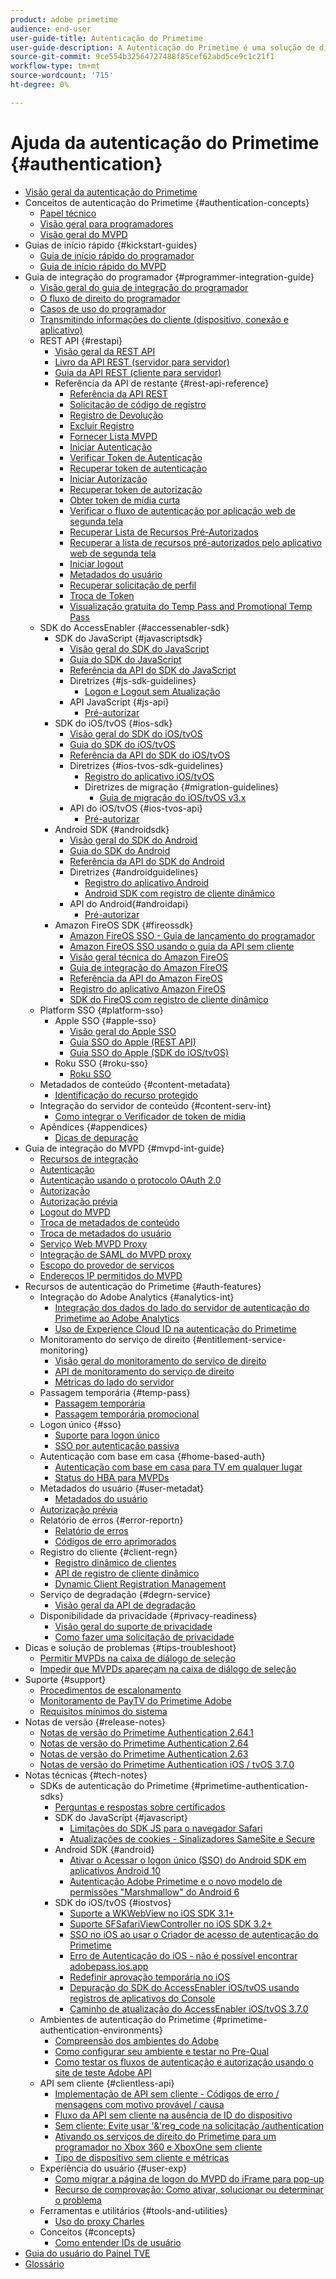 ```yaml
---
product: adobe primetime
audience: end-user
user-guide-title: Autenticação do Primetime
user-guide-description: A Autenticação do Primetime é uma solução de direito para TV em qualquer lugar, fornecendo uma estrutura modular para determinar se alguém que solicita acesso a um recurso tem direito a ele.
source-git-commit: 9ce554b32564727488f85cef62abd5ce9c1c21f1
workflow-type: tm+mt
source-wordcount: '715'
ht-degree: 0%

---
```



# Ajuda da autenticação do Primetime {#authentication}

+ [Visão geral da autenticação do Primetime](home.md)
+ Conceitos de autenticação do Primetime {#authentication-concepts}
   + [Papel técnico](technical-paper.md)
   + [Visão geral para programadores](programmer-overview.md)
   + [Visão geral do MVPD](mvpd-overview.md)
+ Guias de início rápido {#kickstart-guides}
   + [Guia de início rápido do programador](programmer-kickstart-guide.md)
   + [Guia de início rápido do MVPD](mvpd-kickstart-guide.md)
+ Guia de integração do programador {#programmer-integration-guide}
   + [Visão geral do guia de integração do programador](programmer-integration-guide-overview.md)
   + [O fluxo de direito do programador](entitlement-flow.md)
   + [Casos de uso do programador](programmer-use-cases.md)
   + [Transmitindo informações do cliente (dispositivo, conexão e aplicativo)](passing-client-information-device-connection-and-application.md)
   + REST API {#restapi}
      + [Visão geral da REST API](rest-api-overview.md)
      + [Livro da API REST (servidor para servidor)](rest-api-cookbook-servertoserver.md)
      + [Guia da API REST (cliente para servidor)](rest-api-cookbook-clienttoserver.md)
      + Referência da API de restante {#rest-api-reference}
         + [Referência da API REST](rest-api-reference.md)
         + [Solicitação de código de registro](registration-code-request.md)
         + [Registro de Devolução](return-registration-record.md)
         + [Excluir Registro](delete-registration-record.md)
         + [Fornecer Lista MVPD](provide-mvpd-list.md)
         + [Iniciar Autenticação](initiate-authentication.md)
         + [Verificar Token de Autenticação](check-authentication-token.md)
         + [Recuperar token de autenticação](retrieve-authentication-token.md)
         + [Iniciar Autorização](initiate-authorization.md)
         + [Recuperar token de autorização](retrieve-authorization-token.md)
         + [Obter token de mídia curta](obtain-short-media-token.md)
         + [Verificar o fluxo de autenticação por aplicação web de segunda tela](check-authentication-flow-by-second-screen-web-app.md)
         + [Recuperar Lista de Recursos Pré-Autorizados](retrieve-list-of-preauthorized-resources.md)
         + [Recuperar a lista de recursos pré-autorizados pelo aplicativo web de segunda tela](retrieve-list-of-preauthorized-resources-by-second-screen-web-app.md)
         + [Iniciar logout](initiate-logout.md)
         + [Metadados do usuário](user-metadata.md)
         + [Recuperar solicitação de perfil](retrieve-profilerequest.md)
         + [Troca de Token](token-exchange.md)
         + [Visualização gratuita do Temp Pass and Promotional Temp Pass](free-preview-for-temp-pass-and-promotional-temp-pass.md)
   + SDK do AccessEnabler {#accessenabler-sdk}
      + SDK do JavaScript {#javascriptsdk}
         + [Visão geral do SDK do JavaScript](javascript-sdk-overview.md)
         + [Guia do SDK do JavaScript](javascript-sdk-cookbook.md)
         + [Referência da API do SDK do JavaScript](javascript-sdk-api-reference.md)
         + Diretrizes {#js-sdk-guidelines}
            + [Logon e Logout sem Atualização](refreshless-login-and-logout.md)
         + API JavaScript {#js-api}
            + [Pré-autorizar](js-preauthorize.md)
      + SDK do iOS/tvOS {#ios-sdk}
         + [Visão geral do SDK do iOS/tvOS](iostvos-sdk-overview.md)
         + [Guia do SDK do iOS/tvOS](iostvos-sdk-cookbook.md)
         + [Referência da API do SDK do iOS/tvOS](iostvos-sdk-api-reference.md)
         + Diretrizes {#ios-tvos-sdk-guidelines}
            + [Registro do aplicativo iOS/tvOS](iostvos-application-registration.md)
            + Diretrizes de migração {#migration-guidelines}
               + [Guia de migração do iOS/tvOS v3.x](iostvos-v3x-migration-guide.md)
         + API do iOS/tvOS {#ios-tvos-api}
            + [Pré-autorizar](preauthorize.md)
      + Android SDK {#androidsdk}
         + [Visão geral do SDK do Android](android-sdk-overview.md)
         + [Guia do SDK do Android](android-sdk-cookbook.md)
         + [Referência da API do SDK do Android](android-sdk-api-reference.md)
         + Diretrizes {#androidguidelines}
            + [Registro do aplicativo Android](android-application-registration.md)
            + [Android SDK com registro de cliente dinâmico](android-sdk-with-dynamic-client-registration.md)
         + API do Android{#androidapi}
            + [Pré-autorizar](preauthorize-android.md)
      + Amazon FireOS SDK {#fireossdk}
         + [Amazon FireOS SSO - Guia de lançamento do programador](amazon-firetv-sso-programmer-kickoff-guide.md)
         + [Amazon FireOS SSO usando o guia da API sem cliente](amazon-fireos-sso-using-clientless-api-cookbook.md)
         + [Visão geral técnica do Amazon FireOS](amazon-fireos-technical-overview.md)
         + [Guia de integração do Amazon FireOS](amazon-fireos-integration-cookbook.md)
         + [Referência da API do Amazon FireOS](amazon-fireos-native-client-api-reference.md)
         + [Registro do aplicativo Amazon FireOS](amazon-fireos-application-registration.md)
         + [SDK do FireOS com registro de cliente dinâmico](fireos-sdk-with-dynamic-client-registration.md)
   + Platform SSO {#platform-sso}
      + Apple SSO {#apple-sso}
         + [Visão geral do Apple SSO](apple-sso-overview.md)
         + [Guia SSO do Apple (REST API)](apple-sso-cookbook-rest-api.md)
         + [Guia SSO do Apple (SDK do iOS/tvOS)](apple-sso-cookbook-iostvos-sdk.md)
      + Roku SSO {#roku-sso}
         + [Roku SSO](roku-sso-overview.md)
   + Metadados de conteúdo {#content-metadata}
      + [Identificação do recurso protegido](identify-protected-resources.md)
   + Integração do servidor de conteúdo {#content-serv-int}
      + [Como integrar o Verificador de token de mídia](media-token-verifier-int.md)
   + Apêndices {#appendices}
      + [Dicas de depuração](appendix-b-debugging-tips.md)
+ Guia de integração do MVPD {#mvpd-int-guide}
   + [Recursos de integração](mvpd-integr-features.md)
   + [Autenticação](authn-usecase.md)
   + [Autenticação usando o protocolo OAuth 2.0](authn-oauth2-protocol.md)
   + [Autorização](authz-usecase.md)
   + [Autorização prévia](mvpd-preflight-authz.md)
   + [Logout do MVPD](usecase-mvpd-logout.md)
   + [Troca de metadados de conteúdo](mvpd-content-metadata-exchange.md)
   + [Troca de metadados do usuário](mvpd-user-metadata-exchng.md)
   + [Serviço Web MVPD Proxy](proxy-mvpd-webserv.md)
   + [Integração de SAML do MVPD proxy](proxy-mvpd-saml-int.md)
   + [Escopo do provedor de serviços](serv-provider-scoping.md)
   + [Endereços IP permitidos do MVPD](mvpd-listing-ip-addres.md)
+ Recursos de autenticação do Primetime {#auth-features}
   + Integração do Adobe Analytics {#analytics-int}
      + [Integração dos dados do lado do servidor de autenticação do Primetime ao Adobe Analytics](integrate-authn-servr-data-analytics.md)
      + [Uso de Experience Cloud ID na autenticação do Primetime](exp-cloud-id-authn.md)
   + Monitoramento do serviço de direito {#entitlement-service-monitoring}
      + [Visão geral do monitoramento do serviço de direito](entitlement-service-monitoring-overview.md)
      + [API de monitoramento do serviço de direito](entitlement-service-monitoring-api.md)
      + [Métricas do lado do servidor](understanding-serverside-metrics.md)
   + Passagem temporária {#temp-pass}
      + [Passagem temporária](temp-pass.md)
      + [Passagem temporária promocional](promotional-temp-pass.md)
   + Logon único {#sso}
      + [Suporte para logon único](sso-support.md)
      + [SSO por autenticação passiva](sso-passive-authn.md)
   + Autenticação com base em casa {#home-based-auth}
      + [Autenticação com base em casa para TV em qualquer lugar](home-based-authn-tve.md)
      + [Status do HBA para MVPDs](hba-status-mvpds.md)
   + Metadados do usuário {#user-metadat}
      + [Metadados do usuário](user-metadata-feature.md)
   + [Autorização prévia](preflight-authz.md)
   + Relatório de erros {#error-reportn}
      + [Relatório de erros](error-reporting.md)
      + [Códigos de erro aprimorados](enhanced-error-codes.md)
   + Registro do cliente {#client-regn}
      + [Registro dinâmico de clientes](dynamic-client-registration.md)
      + [API de registro de cliente dinâmico](dynamic-client-registration-api.md)
      + [Dynamic Client Registration Management](dynamic-client-registration-management.md)
   + Serviço de degradação {#degrn-service}
      + [Visão geral da API de degradação](degradation-api-overview.md)
   + Disponibilidade da privacidade {#privacy-readiness}
      + [Visão geral do suporte de privacidade](privacy-supp-overview.md)
      + [Como fazer uma solicitação de privacidade](make-privacy-req.md)
+ Dicas e solução de problemas {#tips-troubleshoot}
   + [Permitir MVPDs na caixa de diálogo de seleção](allow-mvpd-selectn-dialog.md)
   + [Impedir que MVPDs apareçam na caixa de diálogo de seleção](prevent-mvpd-selectn-dialog.md)
+ Suporte {#support}
   + [Procedimentos de escalonamento](escalation-procedures.md)
   + [Monitoramento de PayTV do Primetime Adobe](monitoring-adobe-pay-tv-pass.md)
   + [Requisitos mínimos do sistema](minimum-system-requirements.md)
+ Notas de versão {#release-notes}
   + [Notas de versão do Primetime Authentication 2.64.1](auth-rn-2641.md)
   + [Notas de versão do Primetime Authentication 2.64](auth-rn-264.md)
   + [Notas de versão do Primetime Authentication 2.63](auth-rn-263.md)
   + [Notas de versão do Primetime Authentication iOS / tvOS 3.7.0](authn-rn-ios-tvos-370.md)
+ Notas técnicas {#tech-notes}
   + SDKs de autenticação do Primetime {#primetime-authentication-sdks}
      + [Perguntas e respostas sobre certificados](certificates-qa.md)
      + SDK do JavaScript {#javascript}
         + [Limitações do SDK JS para o navegador Safari](js-sdk-limitations-for-safari-browser.md)
         + [Atualizações de cookies - Sinalizadores SameSite e Secure](cookies-updates--samesite-and-secure-flags.md)
      + Android SDK {#android}
         + [Ativar o Acessar o logon único (SSO) do Android SDK em aplicativos Android 10](access-enabler-android-sdk-single-signon-sso-on-android-10-devices.md)
         + [Autenticação Adobe Primetime e o novo modelo de permissões &quot;Marshmallow&quot; do Android 6](adobe-primetime-authentication-and-the-android-6-marshmallow-new-permissions-model.md)
      + SDK do iOS/tvOS {#iostvos}
         + [Suporte a WKWebView no iOS SDK 3.1+](wkwebview-support-on-ios-sdk-31.md)
         + [Suporte SFSafariViewController no iOS SDK 3.2+](sfsafariviewcontroller-support-on-ios-sdk-32.md)
         + [SSO no iOS ao usar o Criador de acesso de autenticação do Primetime](sso-on-ios-when-using-the-primetime-authentication-access-enabler.md)
         + [Erro de Autenticação do iOS - não é possível encontrar adobepass.ios.app](ios-authentication-error-adobepassiosapp-cannot-be-found.md)
         + [Redefinir aprovação temporária no iOS](reset-temp-pass-on-ios.md)
         + [Depuração do SDK do AccessEnabler iOS/tvOS usando registros de aplicativos do Console](debugging-the-accessenabler-iostvos-sdk-using-console-app-logs.md)
         + [Caminho de atualização do AccessEnabler iOS/tvOS 3.7.0](accessenabler-iostvos-370-upgrade-path.md)
   + Ambientes de autenticação do Primetime {#primetime-authentication-environments}
      + [Compreensão dos ambientes do Adobe](understanding-the-adobe-environments.md)
      + [Como configurar seu ambiente e testar no Pre-Qual](setting-up-your-environment-and-testing-in-prequal.md)
      + [Como testar os fluxos de autenticação e autorização usando o site de teste Adobe API](test-authn-authz-flows-using-adobes-api-test-site.md)
   + API sem cliente {#clientless-api}
      + [Implementação de API sem cliente - Códigos de erro / mensagens com motivo provável / causa](clientless-api-implementation-error-codes--messages-with-probable-reason--cause.md)
      + [Fluxo da API sem cliente na ausência de ID do dispositivo](clientless-api-flow-in-the-absence-of-device-id.md)
      + [Sem cliente: Evite usar &#39;&amp;&#39;reg_code na solicitação /authentication](clientless-avoid-using-reg-code-in-authenticate-request.md)
      + [Ativando os serviços de direito do Primetime para um programador no Xbox 360 e XboxOne sem cliente](enabling-primetime-entitlement-services-for-a-programmer-on-xbox-360-and-xboxone-clientless-solution.md)
      + [Tipo de dispositivo sem cliente e métricas](benefits-of-using-the-clientless-devicetype-parameter-in-pass-metrics.md)
   + Experiência do usuário {#user-exp}
      + [Como migrar a página de logon do MVPD do iFrame para pop-up](migr-mvpd-login-iframe-popup.md)
      + [Recurso de comprovação: Como ativar, solucionar ou determinar o problema](preflight-feature.md)
   + Ferramentas e utilitários {#tools-and-utilities}
      + [Uso do proxy Charles](using-charles-proxy.md)
   + Conceitos {#concepts}
      + [Como entender IDs de usuário](understanding-user-ids.md)
+ [Guia do usuário do Painel TVE](tve-dashboard-user-guide.md)
+ [Glossário](glossary.md)
